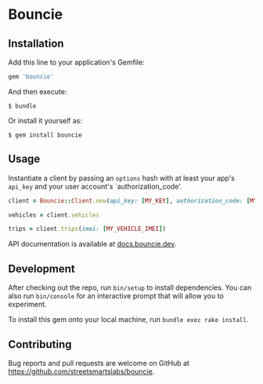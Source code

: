 # Bouncie

## Installation

Add this line to your application's Gemfile:

```ruby
gem 'bouncie'
```

And then execute:

    $ bundle

Or install it yourself as:

    $ gem install bouncie

## Usage

Instantiate a client by passing an `options` hash with at least your app's `api_key` and your user account's `authorization_code'.
```ruby
client = Bouncie::Client.new(api_key: [MY_KEY], authorization_code: [MY_CODE])

vehicles = client.vehicles

trips = client.trips(imei: [MY_VEHICLE_IMEI])
```

API documentation is available at [docs.bouncie.dev](https://docs.bouncie.dev).

## Development

After checking out the repo, run `bin/setup` to install dependencies. You can also run `bin/console` for an interactive prompt that will allow you to experiment.

To install this gem onto your local machine, run `bundle exec rake install`.

## Contributing

Bug reports and pull requests are welcome on GitHub at https://github.com/streetsmartslabs/bouncie.
